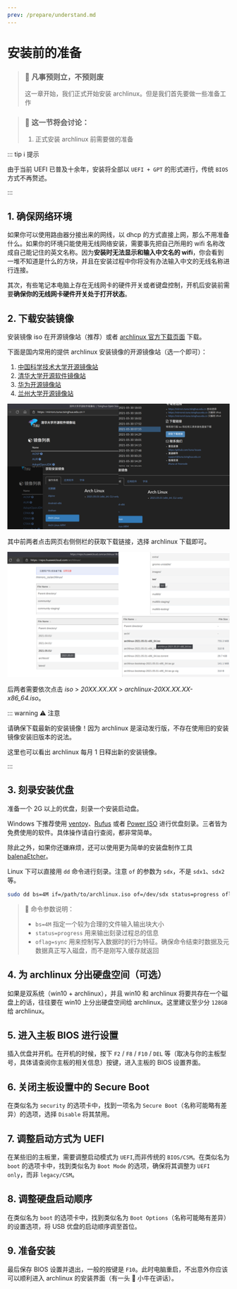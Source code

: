 ```yaml
---
prev: /prepare/understand.md
---
```


# 安装前的准备

> ### 🧭 凡事预则立，不预则废
>
> 这一章开始，我们正式开始安装 archlinux。但是我们首先要做一些准备工作

> ### 🔖 这一节将会讨论：
>
> 1. 正式安装 archlinux 前需要做的准备

::: tip ℹ️ 提示

由于当前 UEFI 已普及十余年，安装将全部以 `UEFI + GPT` 的形式进行，传统 `BIOS` 方式不再赘述。

:::

## 1. 确保网络环境

如果你可以使用路由器分接出来的网线，以 dhcp 的方式直接上网，那么不用准备什么。如果你的环境只能使用无线网络安装，需要事先把自己所用的 wifi 名称改成自己能记住的英文名称。因为**安装时无法显示和输入中文名的 wifi**，你会看到一堆不知道是什么的方块，并且在安装过程中你将没有办法输入中文的无线名称进行连接。

其次，有些笔记本电脑上存在无线网卡的硬件开关或者键盘控制，开机后安装前需要**确保你的无线网卡硬件开关处于打开状态**。

## 2. 下载安装镜像

安装镜像 iso 在开源镜像站（推荐）或者 [archlinux 官方下载页面](https://archlinux.org/download/) 下载。

下面是国内常用的提供 archlinux 安装镜像的开源镜像站（选一个即可）：

1. [中国科学技术大学开源镜像站](http://mirrors.ustc.edu.cn/)
2. [清华大学开源软件镜像站](https://mirrors.tuna.tsinghua.edu.cn/)
3. [华为开源镜像站](https://repo.huaweicloud.com/archlinux/)
4. [兰州大学开源镜像站](https://mirror.lzu.edu.cn/archlinux/)

![清华大学开源软件镜像站](../static/rookie/pre-install_tuna.png)

其中前两者点击网页右侧侧栏的获取下载链接，选择 archlinux 下载即可。

![华为开源镜像站](../static/rookie/pre-install_huawei.png)

后两者需要依次点击 _iso_ > _20XX.XX.XX_ > _archlinux-20XX.XX.XX-x86_64.iso_。

::: warning ⚠️ 注意

请确保下载最新的安装镜像！因为 archlinux 是滚动发行版，不存在使用旧的安装镜像安装旧版本的说法。

这里也可以看出 archlinux 每月 1 日释出新的安装镜像。

:::

## 3. 刻录安装优盘

准备一个 2G 以上的优盘，刻录一个安装启动盘。

Windows 下推荐使用 [ventoy](https://www.ventoy.net/cn/doc_start.html)、[Rufus](https://rufus.ie/) 或者 [Power ISO](https://www.poweriso.com/download.php) 进行优盘刻录。三者皆为免费使用的软件。具体操作请自行查阅，都非常简单。

除此之外，如果你还嫌麻烦，还可以使用更为简单的安装盘制作工具 [balenaEtcher](https://www.balena.io/etcher/)。

Linux 下可以直接用 `dd` 命令进行刻录。注意 `of` 的参数为 `sdx`，不是 `sdx1`、`sdx2` 等。

```bash
sudo dd bs=4M if=/path/to/archlinux.iso of=/dev/sdx status=progress oflag=sync
```

> 📑 命令参数说明：
>
> - `bs=4M` 指定一个较为合理的文件输入输出块大小
> - `status=progress` 用来输出刻录过程总的信息
> - `oflag=sync` 用来控制写入数据时的行为特征。确保命令结束时数据及元数据真正写入磁盘，而不是刚写入缓存就返回

## 4. 为 archlinux 分出硬盘空间（可选）

如果是双系统（win10 + archlinux），并且 win10 和 archlinux 将要共存在一个磁盘上的话，往往要在 win10 上分出硬盘空间给 archlinux。这里建议至少分 `128GB` 给 archlinux。

## 5. 进入主板 BIOS 进行设置

插入优盘并开机。在开机的时候，按下 `F2` / `F8` / `F10` / `DEL` 等（取决与你的主板型号，具体请查阅你主板的相关信息）按键，进入主板的 BIOS 设置界面。

## 6. 关闭主板设置中的 Secure Boot

在类似名为 `security` 的选项卡中，找到一项名为 `Secure Boot`（名称可能略有差异）的选项，选择 `Disable` 将其禁用。

## 7. 调整启动方式为 UEFI

在某些旧的主板里，需要调整启动模式为 `UEFI`,而非传统的 `BIOS/CSM`。在类似名为 `boot` 的选项卡中，找到类似名为 `Boot Mode` 的选项，确保将其调整为 `UEFI only`，而非 `legacy/CSM`。

## 8. 调整硬盘启动顺序

在类似名为 `boot` 的选项卡中，找到类似名为 `Boot Options`（名称可能略有差异）的设置选项，将 USB 优盘的启动顺序调至首位。

## 9. 准备安装

最后保存 BIOS 设置并退出，一般的按键是 `F10`。此时电脑重启，不出意外你应该可以顺利进入 archlinux 的安装界面（有一头 🐄 小牛在讲话）。

